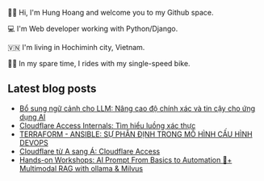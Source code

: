 ✌🏻 Hi, I'm Hung Hoang and welcome you to my Github space.

💻 I'm Web developer working with Python/Django.

🇻🇳 I'm living in Hochiminh city, Vietnam.

🚴🏻 In my spare time, I rides with my single-speed bike.

## Latest blog posts

* [Bổ sung ngữ cảnh cho LLM: Nâng cao độ chính xác và tin cậy cho ứng dụng AI](https://hoangquochung1110.github.io/static-site-generator/ways-add-context-to-llms)
* [Cloudflare Access Internals: Tìm hiểu luồng xác thực](https://hoangquochung1110.github.io/static-site-generator/cloudflare-101-cloudflare-access-internals)
* [TERRAFORM - ANSIBLE: SỰ PHÂN ĐỊNH TRONG MÔ HÌNH CẤU HÌNH DEVOPS](https://hoangquochung1110.github.io/static-site-generator/so-sanh-tf-va-ansible)
* [Cloudflare từ A sang Á: Cloudflare Access](https://hoangquochung1110.github.io/static-site-generator/cloudflare-101-cloudflare-access)
* [Hands-on Workshops: AI Prompt From Basics to Automation 🚀+ Multimodal RAG with ollama & Milvus](https://hoangquochung1110.github.io/static-site-generator/prompt-engineer-viet-stories)